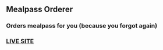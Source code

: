 ## Mealpass Orderer

### Orders mealpass for you (because you forgot again)

### [LIVE SITE](https://mealpass-orderer.herokuapp.com/)


